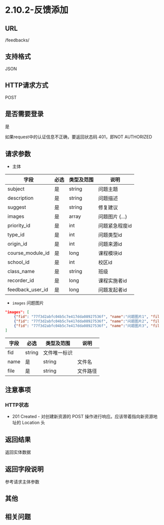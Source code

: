 # 2.10.2-反馈添加

## URL

/feedbacks/

## 支持格式

JSON

## HTTP请求方式

POST

## 是否需要登录

是

如果request中的认证信息不正确，要返回状态码 401，即NOT AUTHORIZED

## 请求参数

- 主体

字段 | 必选 | 类型及范围 | 说明
----|------|----------|-------------
subject             |   是   | string    | 问题主题
description         |   是   | string    | 问题描述
suggest             |   是   | string    | 修复建议
images              |   是   | array     | 问题图片 {...}
priority_id         |   是   | int       | 问题紧急程度id
type_id             |   是   | int       | 问题类型id
origin_id           |   是   | int       | 问题来源id
course_module_id    |   是   | long      | 课程模块id
school_id           |   是   | int       | 校区id
class_name          |   是   | string    | 班级
recorder_id         |   是   | long      | 课程实施者id
feedback_user_id    |   是   | long      | 问题发起者id

- `images` 问题图片

```json
"images": [
    {"fid": "77f3d2abfc04b5c7e417dda08927536f", "name":"问题图片1", "file":"dir001\file01.jpg"},
    {"fid": "77f3d2abfc04b5c7e417dda08927536f", "name":"问题图片2", "file":"dir001\file02.jpg"},
    {"fid": "77f3d2abfc04b5c7e417dda08927536f", "name":"问题图片3", "file":"dir001\file03.jpg"}
]
```

字段 | 必选 | 类型及范围 | 说明
----|------|----------|-------------
fid          | string | 文件唯一标识
name         |   是   | string    | 文件名
file         |   是   | string    | 文件路径

## 注意事项

### HTTP状态

- 201 Created - 对创建新资源的 POST 操作进行响应。应该带着指向新资源地址的 Location 头

## 返回结果

返回实体数据

## 返回字段说明

参考请求主体参数

## 其他

## 相关问题
